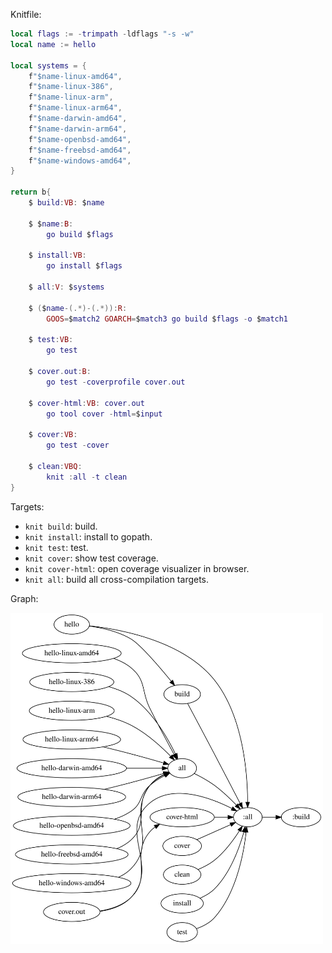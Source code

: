 Knitfile:

```lua
local flags := -trimpath -ldflags "-s -w"
local name := hello

local systems = {
    f"$name-linux-amd64",
    f"$name-linux-386",
    f"$name-linux-arm",
    f"$name-linux-arm64",
    f"$name-darwin-amd64",
    f"$name-darwin-arm64",
    f"$name-openbsd-amd64",
    f"$name-freebsd-amd64",
    f"$name-windows-amd64",
}

return b{
    $ build:VB: $name

    $ $name:B:
        go build $flags

    $ install:VB:
        go install $flags

    $ all:V: $systems

    $ ($name-(.*)-(.*)):R:
        GOOS=$match2 GOARCH=$match3 go build $flags -o $match1

    $ test:VB:
        go test

    $ cover.out:B:
        go test -coverprofile cover.out

    $ cover-html:VB: cover.out
        go tool cover -html=$input

    $ cover:VB:
        go test -cover

    $ clean:VBQ:
        knit :all -t clean
}
```

Targets:

* `knit build`: build.
* `knit install`: install to gopath.
* `knit test`: test.
* `knit cover`: show test coverage.
* `knit cover-html`: open coverage visualizer in browser.
* `knit all`: build all cross-compilation targets.

Graph:

<img alt="build graph" src="./graph.svg" width="500px"/>
